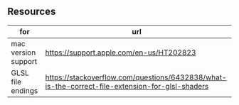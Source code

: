 
## Resources

| for  | url  |
| ---- | ---- |
| mac version support | https://support.apple.com/en-us/HT202823 |
| GLSL file endings    | https://stackoverflow.com/questions/6432838/what-is-the-correct-file-extension-for-glsl-shaders |
